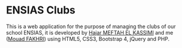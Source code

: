 # ENSIAS Clubs
This is a web application for the purpose of managing the clubs of our school ENSIAS, it is developed by [Hajar MEFTAH EL KASSIMI](https://github.com/maftah1998) and me ([Mouad FAKHRI](https://github.com/moadfakhri/)) using HTML5, CSS3, Bootstrap 4, jQuery and PHP.
